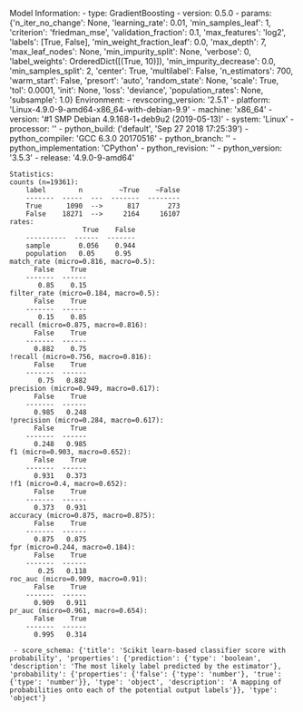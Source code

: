 Model Information:
	 - type: GradientBoosting
	 - version: 0.5.0
	 - params: {'n_iter_no_change': None, 'learning_rate': 0.01, 'min_samples_leaf': 1, 'criterion': 'friedman_mse', 'validation_fraction': 0.1, 'max_features': 'log2', 'labels': [True, False], 'min_weight_fraction_leaf': 0.0, 'max_depth': 7, 'max_leaf_nodes': None, 'min_impurity_split': None, 'verbose': 0, 'label_weights': OrderedDict([(True, 10)]), 'min_impurity_decrease': 0.0, 'min_samples_split': 2, 'center': True, 'multilabel': False, 'n_estimators': 700, 'warm_start': False, 'presort': 'auto', 'random_state': None, 'scale': True, 'tol': 0.0001, 'init': None, 'loss': 'deviance', 'population_rates': None, 'subsample': 1.0}
	Environment:
	 - revscoring_version: '2.5.1'
	 - platform: 'Linux-4.9.0-9-amd64-x86_64-with-debian-9.9'
	 - machine: 'x86_64'
	 - version: '#1 SMP Debian 4.9.168-1+deb9u2 (2019-05-13)'
	 - system: 'Linux'
	 - processor: ''
	 - python_build: ('default', 'Sep 27 2018 17:25:39')
	 - python_compiler: 'GCC 6.3.0 20170516'
	 - python_branch: ''
	 - python_implementation: 'CPython'
	 - python_revision: ''
	 - python_version: '3.5.3'
	 - release: '4.9.0-9-amd64'
	
	Statistics:
	counts (n=19361):
		label        n         ~True    ~False
		-------  -----  ---  -------  --------
		True      1090  -->      817       273
		False    18271  -->     2164     16107
	rates:
		              True    False
		----------  ------  -------
		sample       0.056    0.944
		population   0.05     0.95
	match_rate (micro=0.816, macro=0.5):
		  False    True
		-------  ------
		   0.85    0.15
	filter_rate (micro=0.184, macro=0.5):
		  False    True
		-------  ------
		   0.15    0.85
	recall (micro=0.875, macro=0.816):
		  False    True
		-------  ------
		  0.882    0.75
	!recall (micro=0.756, macro=0.816):
		  False    True
		-------  ------
		   0.75   0.882
	precision (micro=0.949, macro=0.617):
		  False    True
		-------  ------
		  0.985   0.248
	!precision (micro=0.284, macro=0.617):
		  False    True
		-------  ------
		  0.248   0.985
	f1 (micro=0.903, macro=0.652):
		  False    True
		-------  ------
		  0.931   0.373
	!f1 (micro=0.4, macro=0.652):
		  False    True
		-------  ------
		  0.373   0.931
	accuracy (micro=0.875, macro=0.875):
		  False    True
		-------  ------
		  0.875   0.875
	fpr (micro=0.244, macro=0.184):
		  False    True
		-------  ------
		   0.25   0.118
	roc_auc (micro=0.909, macro=0.91):
		  False    True
		-------  ------
		  0.909   0.911
	pr_auc (micro=0.961, macro=0.654):
		  False    True
		-------  ------
		  0.995   0.314
	
	 - score_schema: {'title': 'Scikit learn-based classifier score with probability', 'properties': {'prediction': {'type': 'boolean', 'description': 'The most likely label predicted by the estimator'}, 'probability': {'properties': {'false': {'type': 'number'}, 'true': {'type': 'number'}}, 'type': 'object', 'description': 'A mapping of probabilities onto each of the potential output labels'}}, 'type': 'object'}

